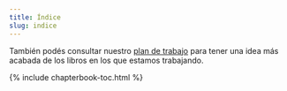 ```yaml
---
title: Índice
slug: indice
---
```


También podés consultar nuestro [plan de trabajo](plan-de-trabajo) para tener una idea más acabada de los libros en los que estamos trabajando.

{% include chapterbook-toc.html %}

